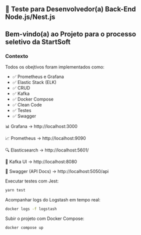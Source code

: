 ## 🚀 Teste para Desenvolvedor(a) Back-End Node.js/Nest.js

## Bem-vindo(a) ao Projeto para o processo seletivo da StartSoft

### Contexto

Todos os obejtivos foram implementados como:

- ✅ Prometheus e Grafana
- ✅ Elastic Stack (ELK)
- ✅ CRUD
- ✅ Kafka
- ✅ Docker Compose
- ✅ Clean Code
- ✅ Testes
- ✅ Swagger

📊 Grafana → http://localhost:3000

📈 Prometheus → http://localhost:9090

🔍 Elasticsearch → http://localhost:5601/

🔗 Kafka UI → http://localhost:8080

📖 Swagger (API Docs) → http://localhost:5050/api

Executar testes com Jest:

```bash
yarn test
```
Acompanhar logs do Logstash em tempo real:

```bash
docker logs -f logstash
```
Subir o projeto com Docker Compose:
```bash
docker compose up
```
